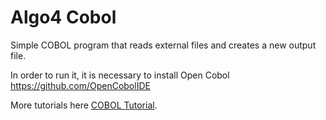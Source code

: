 # Algo4 Cobol
Simple COBOL program that reads external files and creates a new output file.

In order to run it, it is necessary to install Open Cobol https://github.com/OpenCobolIDE

More tutorials here [COBOL Tutorial](http://www.tutorialspoint.com/cobol/). 

